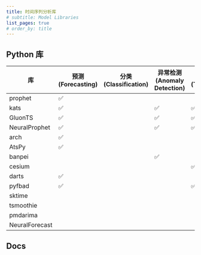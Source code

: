 ```yaml
---
title: 时间序列分析库
# subtitle: Model Libraries
list_pages: true
# order_by: title
---
```


## Python 库

| 库            | 预测(Forecasting)   | 分类(Classification) | 异常检测(Anomaly Detection) | 时序特征(TSFeature) |
|---------------|--------------------|--------------------|----------------------------|--------------------|
| prophet       | :white_check_mark: |                    |                            |                    |
| kats          | :white_check_mark: |                    | :white_check_mark:         | :white_check_mark: |
| GluonTS       | :white_check_mark: |                    | :white_check_mark:         | :white_check_mark: |
| NeuralProphet | :white_check_mark: |                    | :white_check_mark:         | :white_check_mark: |
| arch          | :white_check_mark: |                    |                            |                    |
| AtsPy         | :white_check_mark: |                    |                            |                    |
| banpei        |                    |                    | :white_check_mark:         |                    |
| cesium        |                    |                    |                            | :white_check_mark: |
| darts         | :white_check_mark: |                    |                            |                    |
| pyfbad        | :white_check_mark: |                    |                            | :white_check_mark: |
| sktime        |                    |                    |                            |                    |
| tsmoothie     |                    |                    |                            |                    |
| pmdarima      |                    |                    |                            |                    |
| NeuralForecast      |                    |                    |                            |                    |

## Docs
